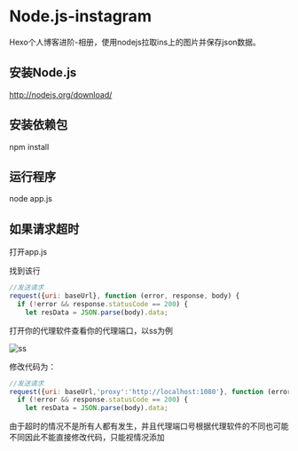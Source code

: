 # Node.js-instagram
Hexo个人博客进阶-相册，使用nodejs拉取ins上的图片并保存json数据。
## 安装Node.js
http://nodejs.org/download/
## 安装依赖包
npm install
## 运行程序
node app.js

## 如果请求超时


打开app.js  

找到该行
``` javascript
//发送请求
request({uri: baseUrl}, function (error, response, body) {
  if (!error && response.statusCode == 200) {
    let resData = JSON.parse(body).data;
```

打开你的代理软件查看你的代理端口，以ss为例

![ss](https://timgsa.baidu.com/timg?image&quality=80&size=b9999_10000&sec=1524073641501&di=9aa9d7a7c1c65e2758e8413cf9780903&imgtype=0&src=http%3A%2F%2Fimg.mp.itc.cn%2Fupload%2F20170411%2Ff9736b7bbc6442568b7b803ce7360f5e_th.png)

修改代码为：

``` javascript
//发送请求
request({uri: baseUrl,'proxy':'http://localhost:1080'}, function (error, response, body) {
  if (!error && response.statusCode == 200) {
    let resData = JSON.parse(body).data;

```

由于超时的情况不是所有人都有发生，并且代理端口号根据代理软件的不同也可能不同因此不能直接修改代码，只能视情况添加


